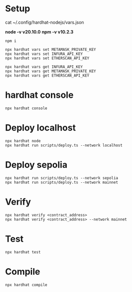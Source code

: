 # Setup

cat ~/.config/hardhat-nodejs/vars.json

**node -v v20.10.0**
**npm -v v10.2.3**

```
npm i

npx hardhat vars set METAMASK_PRIVATE_KEY
npx hardhat vars set INFURA_API_KEY
npx hardhat vars set ETHERSCAN_API_KEY

npx hardhat vars get INFURA_API_KEY
npx hardhat vars get METAMASK_PRIVATE_KEY
npx hardhat vars get ETHERSCAN_API_KEY
```

# hardhat console

```
npx hardhat console
```

# Deploy localhost

```
npx hardhat node
npx hardhat run scripts/deploy.ts --network localhost
```

# Deploy sepolia

```
npx hardhat run scripts/deploy.ts --network sepolia
npx hardhat run scripts/deploy.ts --network mainnet
```

# Verify

```
npx hardhat verify <contract_address>
npx hardhat verify <contract_address> --network mainnet
```

# Test

```
npx hardhat test
```

# Compile

```
npx hardhat compile
```
